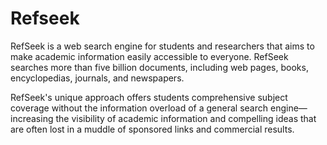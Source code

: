 # Refseek

RefSeek is a web search engine for students and researchers that aims to make academic information easily accessible to everyone. RefSeek searches more than five billion documents, including web pages, books, encyclopedias, journals, and newspapers.

RefSeek's unique approach offers students comprehensive subject coverage without the information overload of a general search engine—increasing the visibility of academic information and compelling ideas that are often lost in a muddle of sponsored links and commercial results.
